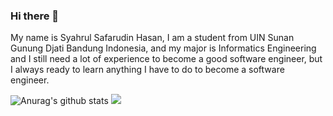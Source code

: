 ### Hi there 👋

My name is Syahrul Safarudin Hasan, I am a student from UIN Sunan Gunung Djati Bandung Indonesia, and my major is Informatics Engineering and I still need a lot of experience to become a good software engineer, but I always ready to learn anything I have to do to become a software engineer.

<!--
**syahrul-ssh/syahrul-ssh** is a ✨ _special_ ✨ repository because its `README.md` (this file) appears on your GitHub profile.

Here are some ideas to get you started:

- 🔭 I’m currently working on ...
- 🌱 I’m currently learning ...
- 👯 I’m looking to collaborate on ...
- 🤔 I’m looking for help with ...
- 💬 Ask me about ...
- 📫 How to reach me: ...
- 😄 Pronouns: ...
- ⚡ Fun fact: ...
-->
![Anurag's github stats](https://github-readme-stats.vercel.app/api?username=syahrul-ssh&show_icons=true&theme=radical)
<img src="https://github-readme-stats.sera5-dev.vercel.app/api/top-langs/?username=syahrul-ssh&hide_border=true&layout=compact&title_color=000000&tetx_color=000000" width="">

